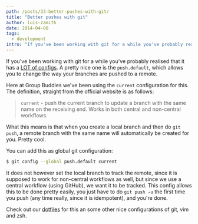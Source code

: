 ```yaml
---
path: /posts/33-better-pushes-with-git/
title: "Better pushes with git"
author: luis-zamith
date: 2014-04-08
tags:
  - development
intro: "If you've been working with git for a while you've probably realised that it has a [LOT of configs](https://git-scm.com/docs/git-config). A pretty nice one is the `push.default`, which allows you to change the way your branches are pushed to a remote."
---
```


If you've been working with git for a while you've probably realised that it has a [LOT of configs](https://git-scm.com/docs/git-config). A pretty nice one is the `push.default`, which allows you to change the way your branches are pushed to a remote.

Here at Group Buddies we've been using the `current` configuration for this. The definition, straight from the official website is as follows:

> `current` - push the current branch to update a branch with the same name on the receiving end. Works in both central and non-central workflows.

What this means is that when you create a local branch and then do `git push`, a remote branch with the same name will automatically be created for you. Pretty cool.

You can add this as global git configuration:

``` bash
$ git config --global push.default current
```  
It does not however set the local branch to track the remote, since it is supposed to work for non-central workflows as well, but since we use a central workflow (using GitHub), we want it to be tracked. This config allows this to be done pretty easily, you just have to do `git push -u` the first time you push (any time really, since it is idempotent), and you're done.

Check out our [dotfiles](https://github.com/groupbuddies/dotfiles) for this an some other nice configurations of git, vim and zsh.
